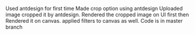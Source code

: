 Used antdesign for first time
Made crop option using antdesign
Uploaded image cropped it by antdesign.
Rendered the cropped image on UI first
then Rendered it on canvas.
applied filters to canvas as well.
Code is in master branch
